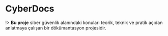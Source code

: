 # CyberDocs

!> **Bu proje** siber güvenlik alanındaki konuları teorik, teknik ve pratik açıdan anlatmaya çalışan bir dökümantasyon projesidir.
